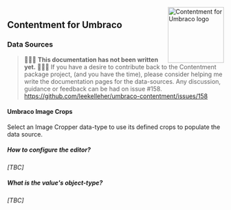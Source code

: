 <img src="../assets/img/logo.png" alt="Contentment for Umbraco logo" title="A state of Umbraco happiness." height="130" align="right">

## Contentment for Umbraco

### Data Sources


> :rotating_light::rotating_light::rotating_light: **This documentation has not been written yet.** :rotating_light::rotating_light::rotating_light:
> If you have a desire to contribute back to the Contentment package project, (and you have the time), please consider helping me write the documentation pages for the data-sources.
> Any discussion, guidance or feedback can be had on issue #158.
> https://github.com/leekelleher/umbraco-contentment/issues/158


#### Umbraco Image Crops

Select an Image Cropper data-type to use its defined crops to populate the data source.


##### How to configure the editor?

_[TBC]_


##### What is the value's object-type?

_[TBC]_
